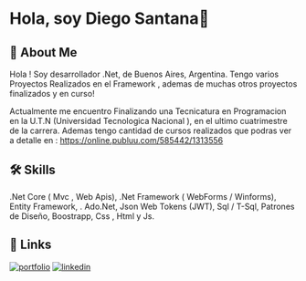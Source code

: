 

# Hola, soy Diego Santana👋


## 🚀 About Me
Hola ! Soy desarrollador .Net,  de Buenos Aires, Argentina.
Tengo varios Proyectos Realizados en el Framework , ademas de muchas otros proyectos finalizados y en curso! 

Actualmente me encuentro Finalizando una Tecnicatura en Programacion en la U.T.N (Universidad Tecnologica Nacional ), en el ultimo cuatrimestre de la carrera. Ademas tengo cantidad de cursos realizados que podras ver a detalle en : https://online.publuu.com/585442/1313556


## 🛠 Skills
.Net Core ( Mvc , Web Apis),
.Net Framework ( WebForms / Winforms),
 Entity Framework, . Ado.Net,
Json Web Tokens (JWT),
 Sql / T-Sql,
Patrones de Diseño,
 Boostrapp,
 Css , Html y Js.


## 🔗 Links
[![portfolio](https://img.shields.io/badge/my_portfolio-000?style=for-the-badge&logo=ko-fi&logoColor=white)](https://online.publuu.com/585442/1313556)
[![linkedin](https://img.shields.io/badge/linkedin-0A66C2?style=for-the-badge&logo=linkedin&logoColor=white)](https://www.linkedin.com/in/diegosantanadev-net/)


